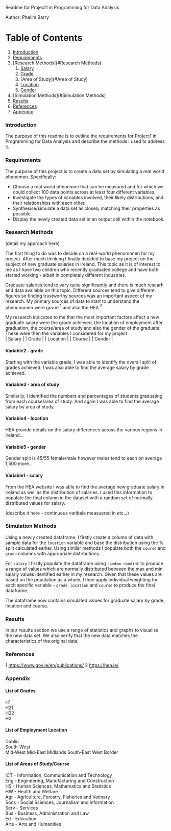 Readme for Project1 in Programming for Data Analysis

Author: Phelim Barry

# Table of Contents

1. [Introduction](#Introduction)
2. [Requirements](#Requirements)
3. [Research Methods](#Research Methods)
    1. [Salary](#salary)
    2. [Grade](#grade)
    3. [Area of Study](#Area of Study)
    4. [Location](#location)
    5. [Gender](#gender)
4. [Simulation Methods](#Simulation Methods)
5. [Results](#Results)
6. [References](#References)
7. [Appendix](#Appendix)


### Introduction
The purpose of this readme is to outline the requirements for Project1 in Programming for Data Analysis and describe the methods I used to address it.

### Requirements
The purpose of this project is to create a data set by simulating a real world phenomon. Specifically:   
* Choose a real world phenomon that can be measured and for which we could collect 100 data points across at least four different variables.
* Investigate the types of variables involved, their likely distributions, and their relationships with each other.
* Synthesise/simulate a data set as closely matching their properties as possible.
* Display the newly created data set in an output cell within the notebook.


### Research Methods
(detail my approach here)

The first thing to do was to decide on a real-world phenomonen for my project. After much thinking I finally decided to base my project on the subject of new graduate salaries in Ireland. This topic as it is of interest to me as I have two children who recently graduated college and have both started working - albeit in completely different industries.

Graduate salaries tend to vary quite significantly and there is much researh and data available on this topic. Different sources tend to give different figures so finding trustworthy sources was an important aspect of my research. My primary sources of data to start to understand the phenonomen were gov.ie $^1$ and also the HEA $^2$. 

My research indicated to me that the most important factors affect a new graduate salary were the grade achieved, the location of employment after graduation, the course/area of study and also the gender of the graduate. These were then the variables I considered for my project   
| Salary |
| Grade |
| Location |
| Course |
| Gender |


#### Variable2 - grade
Starting with the variable grade, I was able to identify the overall split of grades achieved. I was also able to find the average salary by grade achieved.

#### Variable3 - area of study
Similarily, I identified the numbers and percentages of students graduating from each course/area of study. And again I was able to find the average salary by area of study.

#### Variable4 - location
HEA provide details on the salary differences across the various regions in Ireland...

#### Variable5 - gender
Gender split is 45/55 female/male however males tend to eacn on average 1,500 more...

#### Variable1 - salary
From the HEA website I was able to find the average new graduate salary in Ireland as well as the distribution of salaries. I used this information to populate the final column in the dataset with a random set of normally distributed values for salary.


(describe it here - continuous varibale measuered in etc...)


### Simulation Methods
Using a newly created dataframe, I firstly create a colume of data with sample data for the ```location``` variable and base the distribution using the % split calculated earlier. Using similar methods I populate both the ```course``` and ```grade``` columns with appropriate distributions.   

For ```salary``` I firstly populate the dataframe using ```random.randint``` to produce a range of values which are normally distributed between the max and min salariy values identified earlier in my research. Given that these values are based on the population as a whole, I then apply individual weighting for each specific variable - ```grade```, ```location``` and ```course``` to produce the final dataframe.   

The dataframe now contains simulated values for graduate salary by grade, location and course.

### Results
In our results section we use a range of statistics and graphs to visualise the new data set. We also verify that the new data matches the characteristics of the original data.

### References
$1$ https://www.gov.ie/en/publications/
$2$ https://hea.ie/

### Appendix

#### List of Grades
H1   
H21   
H22   
H3   

#### List of Employment Location
Dublin     
South-West   
Mid-West
Mid-East
Midlands
South-East
West
Border   

#### List of Areas of Study/Course
ICT - Information, Communication and Technology   
Eng - Engineering, Manufacturing and Construction   
HS - Human Sciences, Mathematics and Statistics   
HW - Health and Welfare   
Agr - Agriculture, Forestry, Fisheries and Vetinary   
Socs - Social Sciences, Journalism and information   
Serv - Services   
Bus - Business, Administration and Law   
Ed - Education   
Arts - Arts and Humanities

